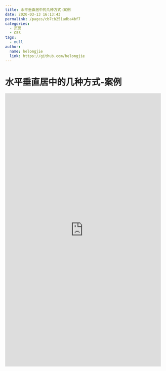 ```yaml
---
title: 水平垂直居中的几种方式-案例
date: 2020-03-13 16:13:43
permalink: /pages/cb7cb251adba4bf7
categories: 
  - 页面
  - CSS
tags: 
  - null
author: 
  name: helongjie
  link: https://github.com/helongjie
---
```

# 水平垂直居中的几种方式-案例

<iframe height="880" style="width: 100%;" scrolling="no" title="水平垂直居中的几种方式" src="https://codepen.io/helongjie/embed/poJLeYv?height=880&theme-id=light&default-tab=result" frameborder="no" allowtransparency="true" allowfullscreen="true">
  See the Pen <a href='https://codepen.io/helongjie/pen/poJLeYv'>水平垂直居中的几种方式</a> by helongjie
  (<a href='https://codepen.io/helongjie'>@helongjie</a>) on <a href='https://codepen.io'>CodePen</a>.
</iframe>


